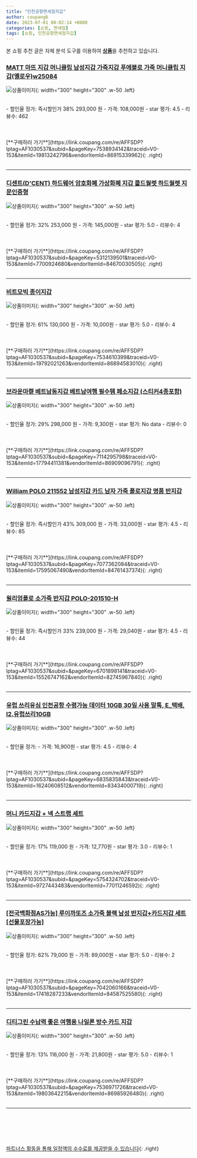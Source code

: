 ```yaml
---
title: "인천공항면세점지갑"
author: coupang6
date: 2023-07-01 00:02:14 +0800
categories: [쇼핑, 면세점]
tags: [쇼핑, 인천공항면세점지갑]
---
```


본 쇼핑 추천 글은 자체 분석 도구를 이용하여 [**상품**](https://link.coupang.com/a/bao1ui)을 추천하고 있습니다.

### [MATT 마뜨 지갑 머니클립 남성지갑 가죽지갑 푸에블로 가죽 머니클립 지갑(옐로우)w25084](https://link.coupang.com/re/AFFSDP?lptag=AF1030537&subid=&pageKey=7538934142&traceid=V0-153&itemId=19813242796&vendorItemId=86915339962)

![상품이미지](https://thumbnail7.coupangcdn.com/thumbnails/remote/230x230ex/image/vendor_inventory/ff35/76eb1504ba5d39baf5dc0f87d0853992553ee548fd1f4b44126a5d2998a7.jpg){: width="300" height="300" .w-50 .left}


<br>
- 할인율 정가: 즉시할인가 38%  293,000   원
- 가격: 108,000원
- star 평가: 4.5
- 리뷰수: 462
<br>
<br>
<br>
<br>
[**구매하러 가기**](https://link.coupang.com/re/AFFSDP?lptag=AF1030537&subid=&pageKey=7538934142&traceid=V0-153&itemId=19813242796&vendorItemId=86915339962){: .right}
<br>
<br>

---

### [디센트(D'CENT) 하드웨어 암호화폐 가상화폐 지갑 콜드월렛 하드월렛 지문인증형](https://link.coupang.com/re/AFFSDP?lptag=AF1030537&subid=&pageKey=5312139501&traceid=V0-153&itemId=7700924680&vendorItemId=84670030505)

![상품이미지](https://thumbnail8.coupangcdn.com/thumbnails/remote/230x230ex/image/vendor_inventory/ea3e/a3b19d270f42ea981d1ae11a4c32b0b5cfb6364e768f371f24e7e0b08aff.png){: width="300" height="300" .w-50 .left}


<br>
- 할인율 정가: 32%  253,000   원
- 가격: 145,000원
- star 평가: 5.0
- 리뷰수: 4
<br>
<br>
<br>
<br>
[**구매하러 가기**](https://link.coupang.com/re/AFFSDP?lptag=AF1030537&subid=&pageKey=5312139501&traceid=V0-153&itemId=7700924680&vendorItemId=84670030505){: .right}
<br>
<br>

---

### [비트모빅 종이지갑](https://link.coupang.com/re/AFFSDP?lptag=AF1030537&subid=&pageKey=7534610399&traceid=V0-153&itemId=19792021263&vendorItemId=86894583010)

![상품이미지](https://thumbnail8.coupangcdn.com/thumbnails/remote/230x230ex/image/vendor_inventory/d3f3/bddb84d2f7901a568bd9ac1bf63a041f67a885011cf5e9cd50127e5249b8.jpg){: width="300" height="300" .w-50 .left}


<br>
- 할인율 정가: 61%  130,000   원
- 가격: 10,000원
- star 평가: 5.0
- 리뷰수: 4
<br>
<br>
<br>
<br>
[**구매하러 가기**](https://link.coupang.com/re/AFFSDP?lptag=AF1030537&subid=&pageKey=7534610399&traceid=V0-153&itemId=19792021263&vendorItemId=86894583010){: .right}
<br>
<br>

---

### [브라운마켙 베트남동지갑 베트남여행 필수템 페소지갑 (스티커4종포함)](https://link.coupang.com/re/AFFSDP?lptag=AF1030537&subid=&pageKey=7114295798&traceid=V0-153&itemId=17794411381&vendorItemId=86909096791)

![상품이미지](https://thumbnail10.coupangcdn.com/thumbnails/remote/230x230ex/image/vendor_inventory/044f/612fc7765530dadae55de8f77d8031ac0297e7d3fedda9d49fc919e43e8b.png){: width="300" height="300" .w-50 .left}


<br>
- 할인율 정가: 29%  298,000   원
- 가격: 9,300원
- star 평가: No data
- 리뷰수: 0
<br>
<br>
<br>
<br>
[**구매하러 가기**](https://link.coupang.com/re/AFFSDP?lptag=AF1030537&subid=&pageKey=7114295798&traceid=V0-153&itemId=17794411381&vendorItemId=86909096791){: .right}
<br>
<br>

---

### [William POLO 211552 남성지갑 카드 남자 가죽 폴로지갑 명품 반지갑](https://link.coupang.com/re/AFFSDP?lptag=AF1030537&subid=&pageKey=7077362084&traceid=V0-153&itemId=17595067490&vendorItemId=84761437374)

![상품이미지](https://thumbnail6.coupangcdn.com/thumbnails/remote/230x230ex/image/vendor_inventory/1a55/6d9cb2d4fd804734dc972339f39734d585bf7e2e3031d46f3860521c7f2d.jpg){: width="300" height="300" .w-50 .left}


<br>
- 할인율 정가: 즉시할인가 43%  309,000   원
- 가격: 33,000원
- star 평가: 4.5
- 리뷰수: 85
<br>
<br>
<br>
<br>
[**구매하러 가기**](https://link.coupang.com/re/AFFSDP?lptag=AF1030537&subid=&pageKey=7077362084&traceid=V0-153&itemId=17595067490&vendorItemId=84761437374){: .right}
<br>
<br>

---

### [윌리엄폴로 소가죽 반지갑 POLO-201510-H](https://link.coupang.com/re/AFFSDP?lptag=AF1030537&subid=&pageKey=6701898141&traceid=V0-153&itemId=15526747162&vendorItemId=82745967840)

![상품이미지](https://thumbnail9.coupangcdn.com/thumbnails/remote/230x230ex/image/vendor_inventory/2ee0/1cd912e198f05ac49d54851c2122a433ccf8520315e9f2e966e7ad32d098.jpg){: width="300" height="300" .w-50 .left}


<br>
- 할인율 정가: 즉시할인가 33%  239,000   원
- 가격: 29,040원
- star 평가: 4.5
- 리뷰수: 44
<br>
<br>
<br>
<br>
[**구매하러 가기**](https://link.coupang.com/re/AFFSDP?lptag=AF1030537&subid=&pageKey=6701898141&traceid=V0-153&itemId=15526747162&vendorItemId=82745967840){: .right}
<br>
<br>

---

### [유럽 쓰리유심 인천공항 수령가능 데이터 10GB 30일 사용 말톡, E_택배, I2.유럽쓰리10GB](https://link.coupang.com/re/AFFSDP?lptag=AF1030537&subid=&pageKey=6835835843&traceid=V0-153&itemId=16240608512&vendorItemId=83434000719)

![상품이미지](https://thumbnail7.coupangcdn.com/thumbnails/remote/230x230ex/image/vendor_inventory/2423/6f888ac7e47ab6ac2cddd9d694df616b35428fbd5dbb08f96f60b7b65ea3.jpg){: width="300" height="300" .w-50 .left}


<br>
- 할인율 정가: 
- 가격: 16,900원
- star 평가: 4.5
- 리뷰수: 4
<br>
<br>
<br>
<br>
[**구매하러 가기**](https://link.coupang.com/re/AFFSDP?lptag=AF1030537&subid=&pageKey=6835835843&traceid=V0-153&itemId=16240608512&vendorItemId=83434000719){: .right}
<br>
<br>

---

### [머니 카드지갑 + 넥 스트랩 세트](https://link.coupang.com/re/AFFSDP?lptag=AF1030537&subid=&pageKey=5754324702&traceid=V0-153&itemId=9727443483&vendorItemId=77011246592)

![상품이미지](https://thumbnail7.coupangcdn.com/thumbnails/remote/230x230ex/image/retail/images/4433437399282128-fb562001-5843-4333-9926-e4709be4403e.jpg){: width="300" height="300" .w-50 .left}


<br>
- 할인율 정가: 17%  119,000   원
- 가격: 12,770원
- star 평가: 3.0
- 리뷰수: 1
<br>
<br>
<br>
<br>
[**구매하러 가기**](https://link.coupang.com/re/AFFSDP?lptag=AF1030537&subid=&pageKey=5754324702&traceid=V0-153&itemId=9727443483&vendorItemId=77011246592){: .right}
<br>
<br>

---

### [[전국백화점AS가능] 루이까또즈 소가죽 블랙 남성 반지갑+카드지갑 세트 [선물포장가능]](https://link.coupang.com/re/AFFSDP?lptag=AF1030537&subid=&pageKey=7042060166&traceid=V0-153&itemId=17418287233&vendorItemId=84587525580)

![상품이미지](https://thumbnail9.coupangcdn.com/thumbnails/remote/230x230ex/image/vendor_inventory/b000/c28841cd19875ae0e8e34f492b8b1a55d7911234b3b7a04b02981f68db1e.png){: width="300" height="300" .w-50 .left}


<br>
- 할인율 정가: 62%  79,000   원
- 가격: 89,000원
- star 평가: 5.0
- 리뷰수: 2
<br>
<br>
<br>
<br>
[**구매하러 가기**](https://link.coupang.com/re/AFFSDP?lptag=AF1030537&subid=&pageKey=7042060166&traceid=V0-153&itemId=17418287233&vendorItemId=84587525580){: .right}
<br>
<br>

---

### [디티그린 수납력 좋은 여행용 나일론 방수 카드 지갑](https://link.coupang.com/re/AFFSDP?lptag=AF1030537&subid=&pageKey=7536971726&traceid=V0-153&itemId=19803642215&vendorItemId=86985926480)

![상품이미지](https://thumbnail9.coupangcdn.com/thumbnails/remote/230x230ex/image/vendor_inventory/c83d/c804e8b81484c07236f6d8dd7504ea92529830c1227e575ce250db661496.jpg){: width="300" height="300" .w-50 .left}


<br>
- 할인율 정가: 13%  116,000   원
- 가격: 21,800원
- star 평가: 5.0
- 리뷰수: 1
<br>
<br>
<br>
<br>
[**구매하러 가기**](https://link.coupang.com/re/AFFSDP?lptag=AF1030537&subid=&pageKey=7536971726&traceid=V0-153&itemId=19803642215&vendorItemId=86985926480){: .right}
<br>
<br>

---
<br><br><br><br><br> [파트너스 활동을 통해 일정액의 수수료를 제공받을 수 있습니다](https://link.coupang.com/a/bao1ui){: .right}